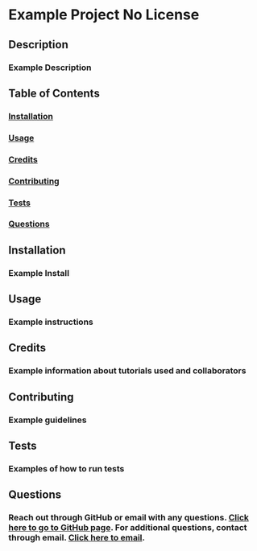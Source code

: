 # Example Project No License 

  ## Description
  ### Example Description
  
  ## Table of Contents 
  ### [Installation](#installation)
  ### [Usage](#usage)
  ### [Credits](#credits) 
  ### [Contributing](#contributing)
  ### [Tests](#tests)
  ### [Questions](#questions)

  ## Installation
  ### Example Install

  ## Usage
  ### Example instructions

  ## Credits
  ### Example information about tutorials used and collaborators
  
  ## Contributing
  ### Example guidelines

  ## Tests
  ### Examples of how to run tests

  ## Questions 
  ### Reach out through GitHub or email with any questions. [Click here to go to GitHub page](https://github.com/ExampleUserName). For additional questions, contact through email. [Click here to email](mailto:ExampleEmail). 
